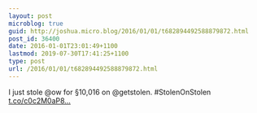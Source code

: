 ```yaml
---
layout: post
microblog: true
guid: http://joshua.micro.blog/2016/01/01/t682894492588879872.html
post_id: 36400
date: 2016-01-01T23:01:49+1100
lastmod: 2019-07-30T17:41:25+1100
type: post
url: /2016/01/01/t682894492588879872.html
---
```

I just stole @ow for §10,016 on @getstolen. #StolenOnStolen [t.co/c0c2M0aP8...](https://t.co/c0c2M0aP8s)
